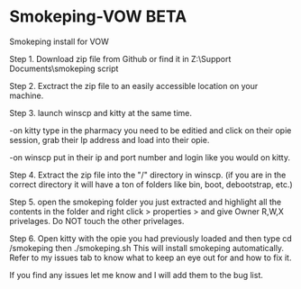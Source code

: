 # Smokeping-VOW BETA
Smokeping install for VOW


Step 1.  Download zip file from Github or find it in Z:\Support Documents\smokeping script


Step 2. Exctract the zip file to an easily accessible location on your machine.



Step 3. launch winscp and kitty at the same time. 

-on kitty type in the pharmacy you need to be editied and click on their opie session, grab their Ip address and load into their opie.

-on winscp put in their ip and port number and login like you would on kitty.



Step 4. Extract the zip file into the "/" directory in winscp. (if you are in the correct directory it will have a ton of folders like bin, boot, debootstrap, etc.)


Step 5. open the smokeping folder you just extracted and highlight all the contents in the folder and right click > properties > and give Owner R,W,X privelages. Do NOT touch the other privelages.


Step 6. Open kitty with the opie you had previously loaded and then type     cd /smokeping     then    ./smokeping.sh
This will install smokeping automatically. Refer to my issues tab to know what to keep an eye out for and how to fix it.


If you find any issues let me know and I will add them to the bug list.
